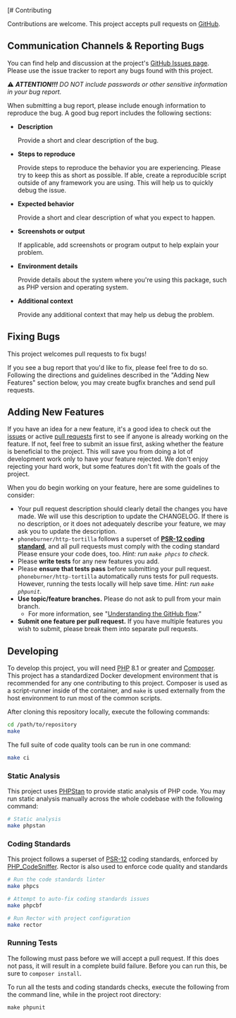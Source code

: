 [# Contributing

Contributions are welcome. This project accepts pull requests on [GitHub][].


## Communication Channels & Reporting Bugs

You can find help and discussion at the project's [GitHub Issues page](https://github.com/PhoneBurnerOpenSource/http-tortilla/issues).
Please use the issue tracker to report any bugs found with this project.

⚠️ _**ATTENTION!!!** DO NOT include passwords or other sensitive information in
your bug report._

When submitting a bug report, please include enough information to reproduce the
bug. A good bug report includes the following sections:

* **Description**

  Provide a short and clear description of the bug.

* **Steps to reproduce**

  Provide steps to reproduce the behavior you are experiencing. Please try to
  keep this as short as possible. If able, create a reproducible script outside
  of any framework you are using. This will help us to quickly debug the issue.

* **Expected behavior**

  Provide a short and clear description of what you expect to happen.

* **Screenshots or output**

  If applicable, add screenshots or program output to help explain your problem.

* **Environment details**

  Provide details about the system where you're using this package, such as PHP
  version and operating system.

* **Additional context**

  Provide any additional context that may help us debug the problem.

## Fixing Bugs

This project welcomes pull requests to fix bugs!

If you see a bug report that you'd like to fix, please feel free to do so.
Following the directions and guidelines described in the "Adding New Features"
section below, you may create bugfix branches and send pull requests.

## Adding New Features

If you have an idea for a new feature, it's a good idea to check out the
[issues][] or active [pull requests][] first to see if anyone is already working
on the feature. If not, feel free to submit an issue first, asking whether the
feature is beneficial to the project. This will save you from doing a lot of
development work only to have your feature rejected. We don't enjoy rejecting
your hard work, but some features don't fit with the goals of the project.

When you do begin working on your feature, here are some guidelines to consider:

* Your pull request description should clearly detail the changes you have made.
  We will use this description to update the CHANGELOG. If there is no
  description, or it does not adequately describe your feature, we may ask you
  to update the description.
* `phoneburner/http-tortilla` follows a superset of **[PSR-12 coding standard][psr-12]**, and all pull requests must comply with the coding standard
  Please ensure your code does, too. _Hint: run `make phpcs` to check._
* Please **write tests** for any new features you add.
* Please **ensure that tests pass** before submitting your pull request.
  `phoneburner/http-tortilla` automatically runs tests for pull requests. However,
  running the tests locally will help save time. _Hint: run `make phpunit`._
* **Use topic/feature branches.** Please do not ask to pull from your main branch.
  * For more information, see "[Understanding the GitHub flow][gh-flow]."
* **Submit one feature per pull request.** If you have multiple features you
  wish to submit, please break them into separate pull requests.

## Developing

To develop this project, you will need [PHP](https://www.php.net) 8.1 or greater
and [Composer](https://getcomposer.org). This project has a standardized Docker
development environment that is recommended for any one contributing to this
project. Composer is used as a script-runner inside of the container, and `make`
is used externally from the host environment to run most of the common scripts.

After cloning this repository locally, execute the following commands:

``` bash
cd /path/to/repository
make
```

The full suite of code quality tools can be run in one command:
```bash
make ci
```

### Static Analysis

This project uses [PHPStan](https://github.com/phpstan/phpstan) to provide static analysis of PHP
code. You may run static analysis manually across the whole codebase with the
following command:

``` bash
# Static analysis
make phpstan
```

### Coding Standards

This project follows a superset of [PSR-12](https://www.php-fig.org/psr/psr-12/)
coding standards, enforced by [PHP_CodeSniffer](https://github.com/squizlabs/PHP_CodeSniffer).
Rector is also used to enforce code quality and standards

``` bash
# Run the code standards linter
make phpcs

# Attempt to auto-fix coding standards issues
make phpcbf

# Run Rector with project configuration
make rector
```

### Running Tests

The following must pass before we will accept a pull request. If this does not
pass, it will result in a complete build failure. Before you can run this, be
sure to `composer install`.

To run all the tests and coding standards checks, execute the following from the
command line, while in the project root directory:

```
make phpunit
```

[github]: https://github.com/PhoneBurnerOpenSource/http-tortilla
[issues]: https://github.com/PhoneBurnerOpenSource/http-tortilla/issues
[pull requests]: https://github.com/PhoneBurnerOpenSource/http-tortilla/pulls
[psr-12]: https://www.php-fig.org/psr/psr-12/
[gh-flow]: https://guides.github.com/introduction/flow/
